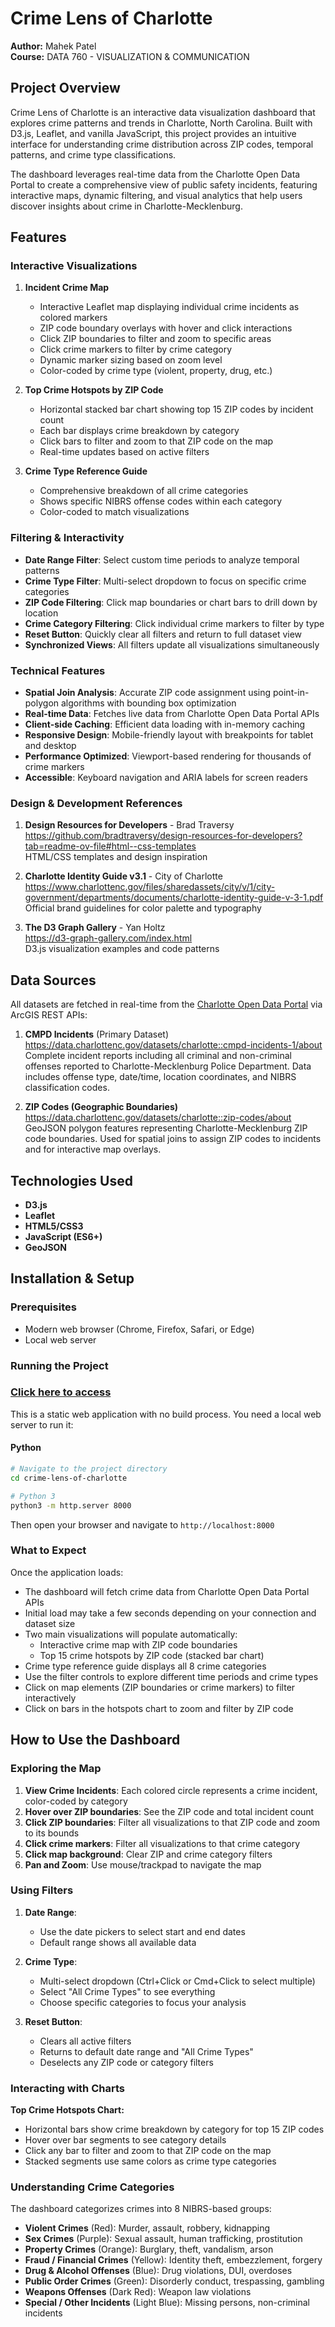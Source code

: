 # Crime Lens of Charlotte

**Author:** Mahek Patel  
**Course:** DATA 760 - VISUALIZATION & COMMUNICATION

## Project Overview

Crime Lens of Charlotte is an interactive data visualization dashboard that explores crime patterns and trends in
Charlotte, North Carolina. Built with D3.js, Leaflet, and vanilla JavaScript, this project provides an intuitive
interface for understanding crime distribution across ZIP codes, temporal patterns, and crime type classifications.

The dashboard leverages real-time data from the Charlotte Open Data Portal to create a comprehensive view of public
safety incidents, featuring interactive maps, dynamic filtering, and visual analytics that help users discover insights
about crime in Charlotte-Mecklenburg.

## Features

### Interactive Visualizations

1. **Incident Crime Map**
    - Interactive Leaflet map displaying individual crime incidents as colored markers
    - ZIP code boundary overlays with hover and click interactions
    - Click ZIP boundaries to filter and zoom to specific areas
    - Click crime markers to filter by crime category
    - Dynamic marker sizing based on zoom level
    - Color-coded by crime type (violent, property, drug, etc.)

2. **Top Crime Hotspots by ZIP Code**
    - Horizontal stacked bar chart showing top 15 ZIP codes by incident count
    - Each bar displays crime breakdown by category
    - Click bars to filter and zoom to that ZIP code on the map
    - Real-time updates based on active filters

3. **Crime Type Reference Guide**
    - Comprehensive breakdown of all crime categories
    - Shows specific NIBRS offense codes within each category
    - Color-coded to match visualizations

### Filtering & Interactivity

- **Date Range Filter**: Select custom time periods to analyze temporal patterns
- **Crime Type Filter**: Multi-select dropdown to focus on specific crime categories
- **ZIP Code Filtering**: Click map boundaries or chart bars to drill down by location
- **Crime Category Filtering**: Click individual crime markers to filter by type
- **Reset Button**: Quickly clear all filters and return to full dataset view
- **Synchronized Views**: All filters update all visualizations simultaneously

### Technical Features

- **Spatial Join Analysis**: Accurate ZIP code assignment using point-in-polygon algorithms with bounding box
  optimization
- **Real-time Data**: Fetches live data from Charlotte Open Data Portal APIs
- **Client-side Caching**: Efficient data loading with in-memory caching
- **Responsive Design**: Mobile-friendly layout with breakpoints for tablet and desktop
- **Performance Optimized**: Viewport-based rendering for thousands of crime markers
- **Accessible**: Keyboard navigation and ARIA labels for screen readers

### Design & Development References

1. **Design Resources for Developers** - Brad Traversy  
   https://github.com/bradtraversy/design-resources-for-developers?tab=readme-ov-file#html--css-templates  
   HTML/CSS templates and design inspiration

2. **Charlotte Identity Guide v3.1** - City of Charlotte  
   https://www.charlottenc.gov/files/sharedassets/city/v/1/city-government/departments/documents/charlotte-identity-guide-v-3-1.pdf  
   Official brand guidelines for color palette and typography

3. **The D3 Graph Gallery** - Yan Holtz  
   https://d3-graph-gallery.com/index.html  
   D3.js visualization examples and code patterns

## Data Sources

All datasets are fetched in real-time from the [Charlotte Open Data Portal](https://data.charlottenc.gov/) via ArcGIS
REST APIs:

1. **CMPD Incidents** (Primary Dataset)
   https://data.charlottenc.gov/datasets/charlotte::cmpd-incidents-1/about
   Complete incident reports including all criminal and non-criminal offenses reported to Charlotte-Mecklenburg Police
   Department. Data includes offense type, date/time, location coordinates, and NIBRS classification codes.

2. **ZIP Codes (Geographic Boundaries)**
   https://data.charlottenc.gov/datasets/charlotte::zip-codes/about
   GeoJSON polygon features representing Charlotte-Mecklenburg ZIP code boundaries. Used for spatial joins to assign ZIP
   codes to incidents and for interactive map overlays.

## Technologies Used

- **D3.js**
- **Leaflet**
- **HTML5/CSS3**
- **JavaScript (ES6+)**
- **GeoJSON**

## Installation & Setup

### Prerequisites

- Modern web browser (Chrome, Firefox, Safari, or Edge)
- Local web server

### Running the Project

### [Click here to access](https://mpate1001.github.io/crime-lens-of-charlotte/)

This is a static web application with no build process. You need a local web server to run it:

#### Python

```bash
# Navigate to the project directory
cd crime-lens-of-charlotte

# Python 3
python3 -m http.server 8000
```

Then open your browser and navigate to `http://localhost:8000`

### What to Expect

Once the application loads:

- The dashboard will fetch crime data from Charlotte Open Data Portal APIs
- Initial load may take a few seconds depending on your connection and dataset size
- Two main visualizations will populate automatically:
    - Interactive crime map with ZIP code boundaries
    - Top 15 crime hotspots by ZIP code (stacked bar chart)
- Crime type reference guide displays all 8 crime categories
- Use the filter controls to explore different time periods and crime types
- Click on map elements (ZIP boundaries or crime markers) to filter interactively
- Click on bars in the hotspots chart to zoom and filter by ZIP code

## How to Use the Dashboard

### Exploring the Map

1. **View Crime Incidents**: Each colored circle represents a crime incident, color-coded by category
2. **Hover over ZIP boundaries**: See the ZIP code and total incident count
3. **Click ZIP boundaries**: Filter all visualizations to that ZIP code and zoom to its bounds
4. **Click crime markers**: Filter all visualizations to that crime category
5. **Click map background**: Clear ZIP and crime category filters
6. **Pan and Zoom**: Use mouse/trackpad to navigate the map

### Using Filters

1. **Date Range**:
    - Use the date pickers to select start and end dates
    - Default range shows all available data

2. **Crime Type**:
    - Multi-select dropdown (Ctrl+Click or Cmd+Click to select multiple)
    - Select "All Crime Types" to see everything
    - Choose specific categories to focus your analysis

3. **Reset Button**:
    - Clears all active filters
    - Returns to default date range and "All Crime Types"
    - Deselects any ZIP code or category filters

### Interacting with Charts

**Top Crime Hotspots Chart:**

- Horizontal bars show crime breakdown by category for top 15 ZIP codes
- Hover over bar segments to see category details
- Click any bar to filter and zoom to that ZIP code on the map
- Stacked segments use same colors as crime type categories

### Understanding Crime Categories

The dashboard categorizes crimes into 8 NIBRS-based groups:

- **Violent Crimes** (Red): Murder, assault, robbery, kidnapping
- **Sex Crimes** (Purple): Sexual assault, human trafficking, prostitution
- **Property Crimes** (Orange): Burglary, theft, vandalism, arson
- **Fraud / Financial Crimes** (Yellow): Identity theft, embezzlement, forgery
- **Drug & Alcohol Offenses** (Blue): Drug violations, DUI, overdoses
- **Public Order Crimes** (Green): Disorderly conduct, trespassing, gambling
- **Weapons Offenses** (Dark Red): Weapon law violations
- **Special / Other Incidents** (Light Blue): Missing persons, non-criminal incidents